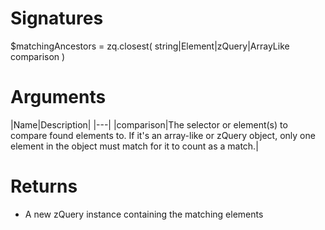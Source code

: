 <!-- start reference -->

# Signatures

$matchingAncestors = zq.closest( string|Element|zQuery|ArrayLike comparison )

# Arguments

|Name|Description|
|---|
|comparison|The selector or element(s) to compare found elements to. If it's an array-like or zQuery object, only one element in the object must match for it to count as a match.|

# Returns

- A new zQuery instance containing the matching elements

<!-- end reference -->
